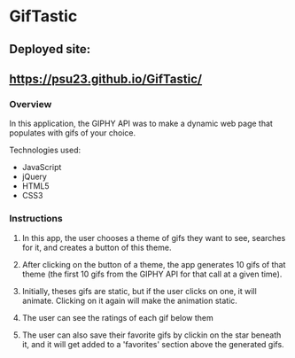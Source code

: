 # GifTastic

## Deployed site:
## https://psu23.github.io/GifTastic/

### Overview

In this application, the GIPHY API was  to make a dynamic web page that populates with gifs of your choice.

Technologies used:
* JavaScript 
* jQuery
* HTML5
* CSS3


### Instructions

1. In this app, the user chooses a theme of gifs they want to see, searches for it, and creates a button of this theme.

2. After clicking on the button of a theme, the app generates 10 gifs of that theme (the first 10 gifs from the GIPHY API for that call at a given time).

3. Initially, theses gifs are static, but if the user clicks on one, it will animate. Clicking on it again will make the animation static.

4. The user can see the ratings of each gif below them

5. The user can also save their favorite gifs by clickin on the star beneath it, and it will get added to a 'favorites' section above the generated gifs.
